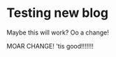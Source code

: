 Testing new blog
================

Maybe this will work? Oo a change!

MOAR CHANGE! 'tis good!!!!!!!